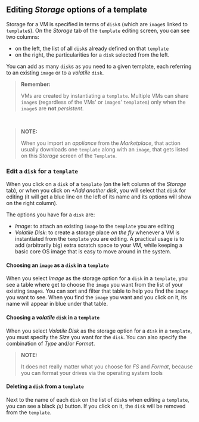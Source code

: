 ## Editing _Storage_ options of a template

Storage for a VM is specified in terms of `disk`s (which are `image`s linked to `template`s). On the _Storage_ tab of the `template` editing screen, you can see two columns:
* on the left, the list of all `disk`s already defined on that `template`
* on the right, the particularities for a `disk` selected from the left.

You can add as many `disk`s as you need to a given template, each referring to an existing `image` or to a _volatile_ `disk`. 

>**Remember:**
>
>VMs are created by instantiating a `template`. Multiple VMs can share `image`s (regardless of the VMs' or `image`s' `template`s) only when the `image`s are **not** _persistent_.

&nbsp;
>**NOTE:**
>
> When you import an _appliance_ from the _Marketplace_, that action usually downloads one `template` along with an `image`, that gets listed on this _Storage_ screen of the `Template`.

### Edit a `disk` for a `template`

When you click on a `disk` of a `template` (on the left column of the _Storage_ tab), or when you click on _+Add another disk_, you will select that `disk` for editing (it will get a blue line on the left of its name and its options will show on the right column). 

The options you have for a `disk` are: 
* _Image_: to attach an existing `image` to the `template` you are editing
* _Volatile Disk_: to create a storage place _on the fly_ whenever a VM is instantiated from the `template` you are editing. A practical usage is to add (arbitrarily big) extra scratch space to your VM, while keeping a basic core OS image that is easy to move around in the system.

#### Choosing an `image` as a `disk` in a `template`

When you select _Image_ as the storage option for a `disk` in a `template`, you see a table where get to choose the `image` you want from the list of your existing `image`s. You can sort and filter that table to help you find the `image` you want to see. When you find the `image` you want and you click on it, its name will appear in blue under that table.

#### Choosing a _volatile_ `disk` in a `template`

When you select _Volatile Disk_ as the storage option for a `disk` in a `template`, you must specify the _Size_ you want for the `disk`. You can also specify the combination of _Type_ and/or _Format_. 

>**NOTE:**
>
>It does not really matter what you choose for _FS_ and _Format_, because you can format your drives via the operating system tools

#### Deleting a `disk` from a `template`

Next to the name of each `disk` on the list of `disk`s when editing a `template`, you can see a black _(x)_ button. If you click on it, the `disk` will be removed from the `template`.
